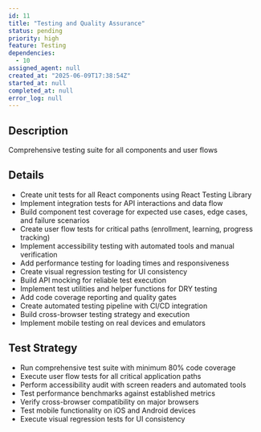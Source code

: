 ```yaml
---
id: 11
title: "Testing and Quality Assurance"
status: pending
priority: high
feature: Testing
dependencies:
  - 10
assigned_agent: null
created_at: "2025-06-09T17:38:54Z"
started_at: null
completed_at: null
error_log: null
---
```


## Description

Comprehensive testing suite for all components and user flows

## Details

- Create unit tests for all React components using React Testing Library
- Implement integration tests for API interactions and data flow
- Build component test coverage for expected use cases, edge cases, and failure scenarios
- Create user flow tests for critical paths (enrollment, learning, progress tracking)
- Implement accessibility testing with automated tools and manual verification
- Add performance testing for loading times and responsiveness
- Create visual regression testing for UI consistency
- Build API mocking for reliable test execution
- Implement test utilities and helper functions for DRY testing
- Add code coverage reporting and quality gates
- Create automated testing pipeline with CI/CD integration
- Build cross-browser testing strategy and execution
- Implement mobile testing on real devices and emulators

## Test Strategy

- Run comprehensive test suite with minimum 80% code coverage
- Execute user flow tests for all critical application paths
- Perform accessibility audit with screen readers and automated tools
- Test performance benchmarks against established metrics
- Verify cross-browser compatibility on major browsers
- Test mobile functionality on iOS and Android devices
- Execute visual regression tests for UI consistency
